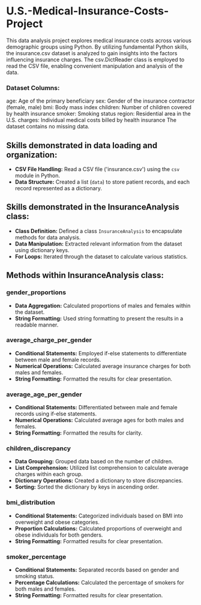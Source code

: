 # U.S.-Medical-Insurance-Costs-Project

This data analysis project explores medical insurance costs across various demographic groups using Python. By utilizing fundamental Python skills, the insurance.csv dataset is analyzed to gain insights into the factors influencing insurance charges.
The csv.DictReader class is employed to read the CSV file, enabling convenient manipulation and analysis of the data.

### Dataset Columns:

age: Age of the primary beneficiary
sex: Gender of the insurance contractor (female, male)
bmi: Body mass index
children: Number of children covered by health insurance
smoker: Smoking status
region: Residential area in the U.S.
charges: Individual medical costs billed by health insurance
The dataset contains no missing data.

## Skills demonstrated in data loading and organization:
- **CSV File Handling:** Read a CSV file ('insurance.csv') using the `csv` module in Python.
- **Data Structure:** Created a list (`data`) to store patient records, and each record represented as a dictionary.

## Skills demonstrated in the InsuranceAnalysis class:
- **Class Definition:** Defined a class `InsuranceAnalysis` to encapsulate methods for data analysis.
- **Data Manipulation:** Extracted relevant information from the dataset using dictionary keys.
- **For Loops:** Iterated through the dataset to calculate various statistics.

## Methods within InsuranceAnalysis class:

### gender_proportions
- **Data Aggregation:** Calculated proportions of males and females within the dataset.
- **String Formatting:** Used string formatting to present the results in a readable manner.

### average_charge_per_gender
- **Conditional Statements:** Employed if-else statements to differentiate between male and female records.
- **Numerical Operations:** Calculated average insurance charges for both males and females.
- **String Formatting:** Formatted the results for clear presentation.

### average_age_per_gender
- **Conditional Statements:** Differentiated between male and female records using if-else statements.
- **Numerical Operations:** Calculated average ages for both males and females.
- **String Formatting:** Formatted the results for clarity.

### children_discrepancy
- **Data Grouping:** Grouped data based on the number of children.
- **List Comprehension:** Utilized list comprehension to calculate average charges within each group.
- **Dictionary Operations:** Created a dictionary to store discrepancies.
- **Sorting:** Sorted the dictionary by keys in ascending order.

### bmi_distribution
- **Conditional Statements:** Categorized individuals based on BMI into overweight and obese categories.
- **Proportion Calculations:** Calculated proportions of overweight and obese individuals for both genders.
- **String Formatting:** Formatted results for clear presentation.

### smoker_percentage
- **Conditional Statements:** Separated records based on gender and smoking status.
- **Percentage Calculations:** Calculated the percentage of smokers for both males and females.
- **String Formatting:** Formatted results for clear presentation.


